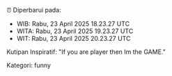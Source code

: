 ⏰ Diperbarui pada:
- WIB: Rabu, 23 April 2025 18.23.27 UTC
- WITA: Rabu, 23 April 2025 19.23.27 UTC
- WIT: Rabu, 23 April 2025 20.23.27 UTC

Kutipan Inspiratif:
"If you are player then Im the GAME."


Kategori: funny

